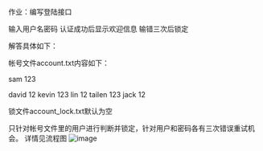 作业：编写登陆接口

输入用户名密码
认证成功后显示欢迎信息
输错三次后锁定


解答具体如下：

帐号文件account.txt内容如下：

sam 123 

david 12 
kevin 123
lin 12 
tailen 123 
jack 12

 

锁文件account_lock.txt默认为空

 
只针对帐号文件里的用户进行判断并锁定，针对用户和密码各有三次错误重试机会。
详情见流程图
![image](https://github.com/wushank/python/day1/login.png)
